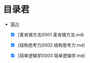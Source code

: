 # 目录君
- [简介](README.md)
  - [x] [麦肯锡方法](001 麦肯锡方法.md)
  - [x] [结构思考力](002 结构思考力.md)
  - [x]  [简单逻辑学](003 简单逻辑学.md)

